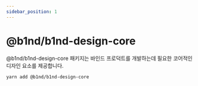 ```yaml
---
sidebar_position: 1
---
```


# @b1nd/b1nd-design-core

@b1nd/b1nd-design-core 패키지는 바인드 프로덕트를 개발하는데 필요한 코어적인 디자인 요소를 제공합니다.

```bash
yarn add @b1nd/b1nd-design-core
```
